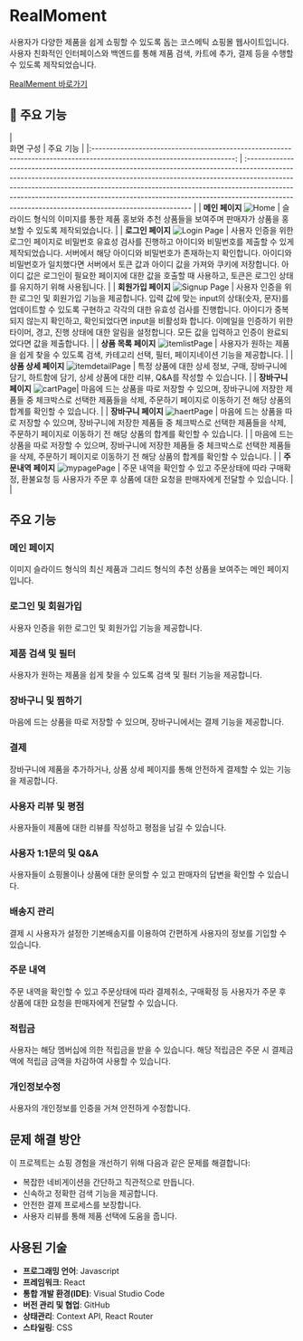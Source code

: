 # RealMoment

사용자가 다양한 제품을 쉽게 쇼핑할 수 있도록 돕는 코스메틱 쇼핑몰 웹사이트입니다. 사용자 친화적인 인터페이스와 백엔드를 통해 제품 검색, 카트에 추가, 결제 등을 수행할 수 있도록 제작되었습니다.

[RealMement 바로가기](https://real-moment.kro.kr/)

## 📢 주요 기능

|  
화면 구성 | 주요 기능 |
|:---------------------------------------------------------------------------------------------------------------------: | :--------------------------------------------------------------------------------------------------------------------------------------------------------------------------------------------------------------------------------------------------------------------------------------------------------------------------------------------------------------------------------------- |
| **메인 페이지** ![Home](https://github.com/user-attachments/assets/9c79ad4d-cd4d-4cc2-8bf6-0562ca638495) | 슬라이드 형식의 이미지를 통한 제품 홍보와 추천 상품들을 보여주며 판매자가 상품을 홍보할 수 있도록 제작되었습니다. |
| **로그인 페이지** ![Login Page](https://github.com/user-attachments/assets/f160fb25-bd58-456d-8a6d-66545fdd45b8) | 사용자 인증을 위한 로그인 페이지로 비밀번호 유효성 검사를 진행하고 아이디와 비밀번호를 제출할 수 있게 제작되었습니다. 서버에서 해당 아이디와 비밀번호가 존재하는지 확인합니다. 아이디와 비밀번호가 일치했다면 서버에서 토큰 값과 아이디 값을 가져와 쿠키에 저장합니다. 아이디 값은 로그인이 필요한 페이지에 대한 값을 호출할 때 사용하고, 토큰은 로그인 상태를 유지하기 위해 사용됩니다. |
| **회원가입 페이지** ![Signup Page](https://github.com/user-attachments/assets/268890c6-9cc3-4c79-9d8b-a926f9ffdd84) | 사용자 인증을 위한 로그인 및 회원가입 기능을 제공합니다. 입력 값에 맞는 input의 상태(숫자, 문자)를 업데이트할 수 있도록 구현하고 각각의 대한 유효성 검사를 진행합니다. 아이디가 중복되지 않는지 확인하고, 확인되었다면 input을 비활성화 합니다. 이메일을 인증하기 위한 타이머, 경고, 진행 상태에 대한 알림을 설정합니다. 모든 값을 입력하고 인증이 완료되었다면 값을 제출합니다. |
| **상품 목록 페이지** ![itemlistPage](https://github.com/user-attachments/assets/45dca454-02ab-4cba-8857-060067bd2bd6) | 사용자가 원하는 제품을 쉽게 찾을 수 있도록 검색, 카테고리 선택, 필터, 페이지네이션 기능을 제공합니다. |
| **상품 상세 페이지** ![itemdetailPage](https://github.com/user-attachments/assets/e5c49346-d3c2-48d0-aa71-4131d671ca09) | 특정 상품에 대한 상세 정보, 구매, 장바구니에 담기, 하트함에 담기, 상세 상품에 대한 리뷰, Q&A를 작성할 수 있습니다. |
| **장바구니 페이지** ![cartPage](https://github.com/user-attachments/assets/4bf5c701-03e7-4340-8aea-b451615bd4ec)| 마음에 드는 상품을 따로 저장할 수 있으며, 장바구니에 저장한 제품들 중 체크박스로 선택한 제품들을 삭제, 주문하기 페이지로 이동하기 전 해당 상품의 합계를 확인할 수 있습니다. |
| **장바구니 페이지** ![haertPage](https://github.com/user-attachments/assets/fcac4422-0c48-4950-aa5b-14da2d3315c7) | 마음에 드는 상품을 따로 저장할 수 있으며, 장바구니에 저장한 제품들 중 체크박스로 선택한 제품들을 삭제, 주문하기 페이지로 이동하기 전 해당 상품의 합계를 확인할 수 있습니다. | | 마음에 드는 상품을 따로 저장할 수 있으며, 장바구니에 저장한 제품들 중 체크박스로 선택한 제품들을 삭제, 주문하기 페이지로 이동하기 전 해당 상품의 합계를 확인할 수 있습니다. |
| **주문내역 페이지** ![mypagePage](https://github.com/user-attachments/assets/fd46ad9d-25ee-40c2-93b5-5d38a181dd24) | 주문 내역을 확인할 수 있고 주문상태에 따라 구매확정, 환불요청 등 사용자가 주문 후 상품에 대한 요청을 판매자에게 전달할 수 있습니다. |
|

## 주요 기능

### 메인 페이지

이미지 슬라이드 형식의 최신 제품과 그리드 형식의 추천 상품을 보여주는 메인 페이지입니다.

### 로그인 및 회원가입

사용자 인증을 위한 로그인 및 회원가입 기능을 제공합니다.

### 제품 검색 및 필터

사용자가 원하는 제품을 쉽게 찾을 수 있도록 검색 및 필터 기능을 제공합니다.

### 장바구니 및 찜하기

마음에 드는 상품을 따로 저장할 수 있으며, 장바구니에서는 결제 기능을 제공합니다.

### 결제

장바구니에 제품을 추가하거나, 상품 상세 페이지를 통해 안전하게 결제할 수 있는 기능을 제공합니다.

### 사용자 리뷰 및 평점

사용자들이 제품에 대한 리뷰를 작성하고 평점을 남길 수 있습니다.

### 사용자 1:1문의 및 Q&A

사용자들이 쇼핑몰이나 상품에 대한 문의할 수 있고 판매자의 답변을 확인할 수 있습니다.

### 배송지 관리

결제 시 사용자가 설정한 기본배송지를 이용하여 간편하게 사용자의 정보를 기입할 수 있습니다.

### 주문 내역

주문 내역을 확인할 수 있고 주문상태에 따라 결제취소, 구매확정 등 사용자가 주문 후 상품에 대한 요청을 판매자에게 전달할 수 있습니다.

### 적립금

사용자는 해당 멤버십에 의한 적립금을 받을 수 있습니다. 해당 적립금은 주문 시 결제금액에 적립금 금액을 차감하여 사용할 수 있습니다.

### 개인정보수정

사용자의 개인정보를 인증을 거쳐 안전하게 수정합니다.

## 문제 해결 방안

이 프로젝트는 쇼핑 경험을 개선하기 위해 다음과 같은 문제를 해결합니다:

- 복잡한 네비게이션을 간단하고 직관적으로 만듭니다.
- 신속하고 정확한 검색 기능을 제공합니다.
- 안전한 결제 프로세스를 보장합니다.
- 사용자 리뷰를 통해 제품 선택에 도움을 줍니다.

## 사용된 기술

- **프로그래밍 언어**: Javascript
- **프레임워크**: React
- **통합 개발 환경(IDE)**: Visual Studio Code
- **버전 관리 및 협업**: GitHub
- **상태관리**: Context API, React Router
- **스타일링**: CSS
